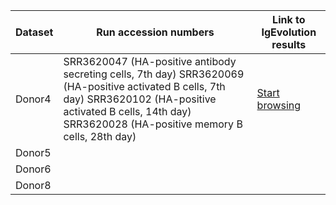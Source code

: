 | Dataset | Run accession numbers                                                                                                                                                                                                 | Link to IgEvolution results                                                                                    |
|---------|-----------------------------------------------------------------------------------------------------------------------------------------------------------------------------------------------------------------------|----------------------------------------------------------------------------------------------------------------|
| Donor4  | SRR3620047 (HA-positive antibody secreting cells, 7th day) SRR3620069 (HA-positive activated B cells, 7th day) SRR3620102 (HA-positive activated B cells, 14th day) SRR3620028 (HA-positive memory B cells, 28th day) | [Start browsing](docs/html_flu1_dnr4_files/html_files/multiplicity_html/lineage2149_vertices266_edges327.html) |
| Donor5  |                                                                                                                                                                                                                       |                                                                                                                |
| Donor6  |                                                                                                                                                                                                                       |                                                                                                                |
| Donor8  |                                                                                                                                                                                                                       |                                                                                                                |
